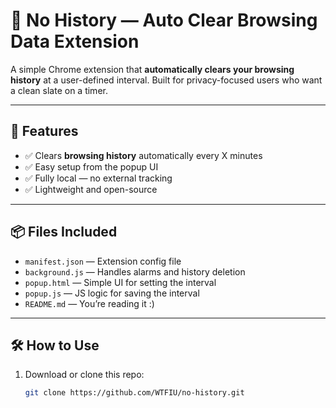# 🧹 No History — Auto Clear Browsing Data Extension

A simple Chrome extension that **automatically clears your browsing history** at a user-defined interval. Built for privacy-focused users who want a clean slate on a timer.

---

## 🔧 Features

- ✅ Clears **browsing history** automatically every X minutes
- ✅ Easy setup from the popup UI
- ✅ Fully local — no external tracking
- ✅ Lightweight and open-source

---

## 📦 Files Included

- `manifest.json` — Extension config file
- `background.js` — Handles alarms and history deletion
- `popup.html` — Simple UI for setting the interval
- `popup.js` — JS logic for saving the interval
- `README.md` — You’re reading it :)

---

## 🛠 How to Use

1. Download or clone this repo:
   ```bash
   git clone https://github.com/WTFIU/no-history.git
